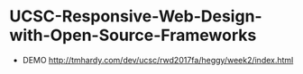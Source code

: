 # UCSC-Responsive-Web-Design-with-Open-Source-Frameworks

- DEMO http://tmhardy.com/dev/ucsc/rwd2017fa/heggy/week2/index.html